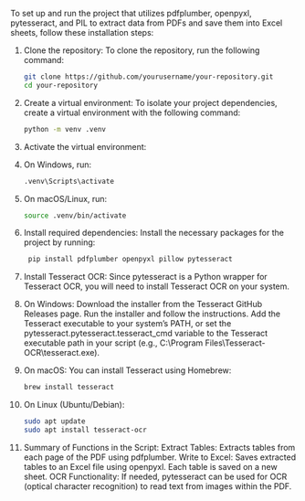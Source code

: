 To set up and run the project that utilizes pdfplumber, openpyxl, pytesseract, and PIL to extract data from PDFs and save them into Excel sheets, follow these installation steps:

1. Clone the repository:
To clone the repository, run the following command:

   ``` bash
   git clone https://github.com/yourusername/your-repository.git
   cd your-repository


2. Create a virtual environment:
To isolate your project dependencies, create a virtual environment with the following command:

   ``` bash
   python -m venv .venv

3. Activate the virtual environment:
4. On Windows, run:

   ``` bash
   .venv\Scripts\activate

5. On macOS/Linux, run:

   ``` bash
   source .venv/bin/activate


6. Install required dependencies:
Install the necessary packages for the project by running:

   ``` bash
    pip install pdfplumber openpyxl pillow pytesseract

5. Install Tesseract OCR:
Since pytesseract is a Python wrapper for Tesseract OCR, you will need to install Tesseract OCR on your system.

6. On Windows:
Download the installer from the Tesseract GitHub Releases page.
Run the installer and follow the instructions.
Add the Tesseract executable to your system’s PATH, or set the pytesseract.pytesseract.tesseract_cmd variable to the Tesseract executable path in your script (e.g., C:\Program Files\Tesseract-OCR\tesseract.exe).

7. On macOS:
You can install Tesseract using Homebrew:

   ```bash
   brew install tesseract

8. On Linux (Ubuntu/Debian):

   ``` bash
   sudo apt update
   sudo apt install tesseract-ocr

9. Summary of Functions in the Script:
Extract Tables: Extracts tables from each page of the PDF using pdfplumber.
Write to Excel: Saves extracted tables to an Excel file using openpyxl. Each table is saved on a new sheet.
OCR Functionality: If needed, pytesseract can be used for OCR (optical character recognition) to read text from images within the PDF.
